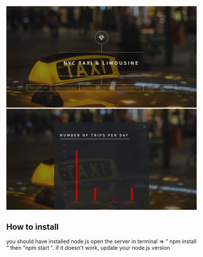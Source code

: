 
<div align = "center">
<img src="screen shots/home.png" width="800"/>
</div>

<div align = "center">
<img src="screen shots/trips.png" width="800"/>
</div>

## How to install
you should have installed node.js
open the server
in terminal => " npm install " then  "npm start ".
if it doesn't work, update your node.js version 